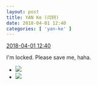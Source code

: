 ```yaml
---
layout: post
title: YAN Ke (闫钶)
date: 2018-04-01 12:40
categories: [ 'yan-ke' ]
---
```


<div class="weibo-info">
  <a href="https://weibo.com/6505423304/Ga3HNobRq">2018-04-01 12:40</a>
</div>

I'm locked. Please save me, haha.

<!-- more -->

<ul class="weibo-pic-list-1">
  <li class="weibo-pic">
    <a href="https://wx2.sinaimg.cn/mw690/0076g5Mkgy1fpx1ykk4vvj30rs15owmk.jpg"><img src="https://wx2.sinaimg.cn/thumb150/0076g5Mkgy1fpx1ykk4vvj30rs15owmk.jpg"/></a>
  </li>
  <li class="weibo-pic">
    <a href="https://wx4.sinaimg.cn/mw690/0076g5Mkgy1fpx1yohqnzj30qj15o46x.jpg"><img src="https://wx4.sinaimg.cn/thumb150/0076g5Mkgy1fpx1yohqnzj30qj15o46x.jpg"/></a>
  </li>
</ul>
